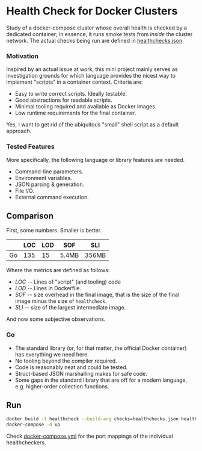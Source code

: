 # Health Check for Docker Clusters

Study of a docker-compose cluster whose overall health is checked by a 
dedicated container; in essence, it runs smoke tests from _inside_ the 
cluster network.
The actual checks being run are defined in
    [healthchecks.json](healthcheck/healthchecks.json).

### Motivation

Inspired by an actual issue at work, this mini project mainly serves as 
investigation grounds for which language provides the nicest way to 
implement "scripts" in a container context. 
Criteria are:

 - Easy to write correct scripts. Ideally testable.
 - Good abstractions for readable scripts.
 - Minimal tooling required and available as Docker images.
 - Low runtime requirements for the final container.
 
Yes, I want to get rid of the ubiquitous "small" shell script as a 
default approach.

### Tested Features

More specifically, the following language or library features are needed.

 - Command-line parameters.
 - Environment variables.
 - JSON parsing & generation.
 - File I/O.
 - External command execution. 

## Comparison

First, some numbers. Smaller is better.

|    | LOC | LOD |  SOF  |  SLI  |
|----|-----|-----|-------|-------|
| Go | 135 |  15 | 5.4MB | 356MB |
<!-- TODO: update after Go is done -->

Where the metrics are defined as follows:

 - _LOC_ -- Lines of "script" (and tooling) code
 - _LOD_ -- Lines in Dockerfile.
 - _SOF_ -- size overhead in the final image, 
     that is the size of the final image minus the size of `healthcheck`.
 - _SLI_ -- size of the largest intermediate image.

And now some subjective observations.

<!-- ### TODO: Bash -- the reference -->

<!-- ### TODO: Ruby -- why scripting languages don't help -->

### Go

 - The standard library (or, for that matter, the official Docker container)
   has everything we need here.
 - No tooling beyond the compiler required.
 - Code is reasonably neat and could be tested.
 - Struct-based JSON marshalling makes for safe code.
 - Some gaps in the standard library that are off for a modern language,
   e.g. higher-order collection functions.

<!-- ### TODO: Kotlin Native -->

<!-- ### TODO: Crystal -->

<!-- ### TODO: Swift -->

<!-- ### TODO: Rust? -->

<!-- ### TODO: Nim? -->

## Run

```bash
docker build -t healthcheck --build-arg checks=healthchecks.json healthcheck/
docker-compose -d up
```

Check
    [docker-compose.yml](docker-compose.yml)
for the port mappings of the individual healthcheckers.
